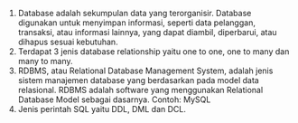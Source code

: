 1. Database adalah sekumpulan data yang terorganisir. Database digunakan untuk menyimpan informasi, seperti data pelanggan, transaksi, atau informasi lainnya, yang dapat diambil, diperbarui, atau dihapus sesuai kebutuhan. 
2. Terdapat 3 jenis database relationship yaitu one to one, one to many dan many to many.
3. RDBMS, atau Relational Database Management System, adalah jenis sistem manajemen database yang berdasarkan pada model data relasional. RDBMS adalah software yang menggunakan Relational Database Model sebagai dasarnya. Contoh: MySQL
4. Jenis perintah SQL yaitu DDL, DML dan DCL.